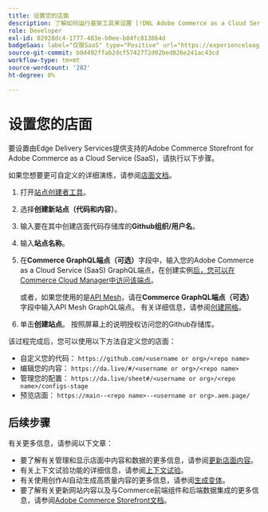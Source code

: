 ```yaml
---
title: 设置您的店面
description: 了解如何运行基架工具来设置 [!DNL Adobe Commerce as a Cloud Service] 店面。
role: Developer
exl-id: 02928dc4-1777-483e-b0ee-b04fc813864d
badgeSaas: label="仅限SaaS" type="Positive" url="https://experienceleague.adobe.com/zh-hans/docs/commerce/user-guides/product-solutions" tooltip="仅适用于Adobe Commerce as a Cloud Service和Adobe Commerce Optimizer项目(Adobe管理的SaaS基础架构)。"
source-git-commit: b0d492ffab2dcf5742772d02bed026e241ac43cd
workflow-type: tm+mt
source-wordcount: '282'
ht-degree: 0%

---
```


# 设置您的店面

要设置由Edge Delivery Services提供支持的Adobe Commerce Storefront for Adobe Commerce as a Cloud Service (SaaS)，请执行以下步骤。

如果您想要更可自定义的详细演练，请参阅[店面文档](https://experienceleague.adobe.com/developer/commerce/storefront/get-started/?lang=zh-Hans)。

1. 打开[站点创建者工具](https://da.live/app/adobe-commerce/storefront-tools/tools/site-creator/site-creator)。

1. 选择&#x200B;**创建新站点（代码和内容）**。

1. 输入要在其中创建店面代码存储库的&#x200B;**Github组织/用户名**。

1. 输入&#x200B;**站点名称**。

1. 在&#x200B;**Commerce GraphQL端点（可选）**&#x200B;字段中，输入您的Adobe Commerce as a Cloud Service (SaaS) GraphQL端点，在创建实例[后，您可以在Commerce Cloud Manager中访问该端点](./getting-started.md#create-an-instance)。

   或者，如果您使用的是[API Mesh](https://developer.adobe.com/graphql-mesh-gateway/mesh/basic)，请在&#x200B;**Commerce GraphQL端点（可选）**&#x200B;字段中输入API Mesh GraphQL端点。 有关详细信息，请参阅[创建网格](https://developer.adobe.com/graphql-mesh-gateway/mesh/basic/create-mesh)。

1. 单击&#x200B;**创建站点**。 按照屏幕上的说明授权访问您的Github存储库。

该过程完成后，您可以使用以下方法自定义您的店面：

* 自定义您的代码： `https://github.com/<username or org>/<repo name>`
* 编辑您的内容： `https://da.live/#/<username or org>/<repo name>`
* 管理您的配置： `https://da.live/sheet#/<username or org>/<repo name>/configs-stage`
* 预览店面： `https://main--<repo name>--<username or org>.aem.page/`

## 后续步骤

有关更多信息，请参阅以下文章：

* 要了解有关管理和显示店面中内容和数据的更多信息，请参阅[更新店面内容](./use-cases.md#update-storefront-content)。
* 有关上下文试验功能的详细信息，请参阅[上下文试验](./use-cases.md#contextual-experimentation)。
* 有关使用创作AI自动生成高质量内容的更多信息，请参阅[生成变体](./use-cases.md#generate-variations)。
* 要了解有关更新网站内容以及与Commerce前端组件和后端数据集成的更多信息，请参阅[Adobe Commerce Storefront文档](https://experienceleague.adobe.com/developer/commerce/storefront/?lang=zh-Hans)。
